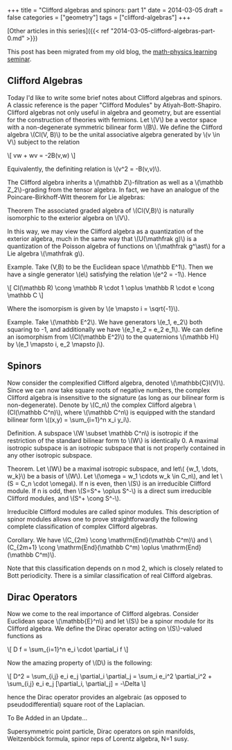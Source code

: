 +++
title = "Clifford algebras and spinors: part 1"
date = 2014-03-05
draft = false
categories = ["geometry"]
tags = ["clifford-algebras"]
+++

[Other articles in this series]({{< ref "2014-03-05-clifford-algebras-part-0.md" >}})

This post has been migrated from my old blog, the
[math-physics learning seminar](https://mathphysseminar.blogspot.com/).


 Clifford Algebras
 -------------------------------------------------------------------------------

Today I'd like to write some brief notes about Clifford algebras and spinors. A
classic reference is the paper "Clifford Modules" by Atiyah-Bott-Shapiro.
Clifford algebras not only useful in algebra and geometry, but are essential for
the construction of theories with fermions. Let \\(V\\) be a vector space with a
non-degenerate symmetric bilinear form \\(B\\). We define the Clifford algebra
\\(Cl(V, B)\\) to be the unital associative algebra generated by \\(v \in V\\) subject
to the relation

\\[ vw + wv = -2B(v,w) \\]

Equivalently, the definiting relation is \\(v^2 = -B(v,v)\\).


The Clifford algebra inherits a \\(\mathbb Z\\)-filtration as well as a
\\(\mathbb Z_2\\)-grading from the tensor algebra. In fact, we have an analogue
of the Poincare-Birkhoff-Witt theorem for Lie algebras:


Theorem The associated graded algebra of \\(Cl(V,B)\\) is naturally isomorphic to
the exterior algebra on \\(V\\).


In this way, we may view the Clifford algebra as a quantization of the
exterior algebra, much in the same way that \\(U(\mathfrak g)\\) is a
quantization of the Poisson algebra of functions on
\\(\mathfrak g^\ast\\) for a Lie algebra \\(\mathfrak g\\).


Example. Take (V,B) to be the Euclidean space \\(\mathbb E^1\\). Then we have a
single generator \\(e\\) satisfying the relation \\(e^2 =  -1\\). Hence

\\[ Cl(\mathbb R) \cong \mathbb R \cdot 1 \oplus \mathbb R \cdot e \cong \mathbb C \\]

Where the isomorpism is given by \\(e \mapsto i = \sqrt{-1}\\).


Example. Take \\(\mathbb E^2\\). We have generators \\(e_1, e_2\\) both squaring to -1,
and additionally we have \\(e_1 e_2 = e_2 e_1\\). We can define an isomorphism from
\\(Cl(\mathbb E^2)\\) to the quaternions \\(\mathbb H\\) by
\\(e_1 \mapsto i, e_2 \mapsto j\\).


Spinors
-------------------------------------------------------------------------------

Now consider the complexified Clifford algebra, denoted \\(\mathbb{C}l(V)\\). Since
we can now take square roots of negative numbers, the complex Clifford algebra
is insensitive to the signature (as long as our bilinear form is
non-degenerate). Denote by \\(C_n\\) the complex Clifford algebra \\(Cl(\mathbb C^n)\\),
where \\(\mathbb C^n\\) is equipped with the standard bilinear form
\\((x,y) = \sum_{i=1}^n x_i y_i\\).


Definition. A subspace \\(W \subset \mathbb C^n\\) is isotropic if the restriction
of the standard bilinear form to \\(W\\) is identically 0. A maximal isotropic
subspace is an isotropic subspace that is not properly contained in any other
isotropic subspace.


Theorem. Let \\(W\\) be a maximal isotropic subspace, and let\\( \{w_1, \dots, w_k\}\\)
be a basis of \\(W\\). Let \\(\omega = w_1 \cdots w_k \in C_n\\), and let
\\(S = C_n \cdot \omega\\). If n is even, then \\(S\\) is an irreducible Clifford
module. If n is odd, then \\(S=S^+ \oplus S^-\\) is a direct sum irreducible
Clifford modules, and \\(S^+ \cong S^-\\).

Irreducible Clifford modules are called spinor modules. This description of
spinor modules allows one to prove straightforwardly the following complete
classification of complex Clifford algebras.


Corollary. We have \\(C_{2m} \cong \mathrm{End}(\mathbb C^m)\\) and
\\(C_{2m+1} \cong \mathrm{End}(\mathbb C^m) \oplus \mathrm{End}(\mathbb C^m)\\).


Note that this classification depends on n mod 2, which is closely related to
Bott periodicity. There is a similar classification of real Clifford algebras.


Dirac Operators
-------------------------------------------------------------------------------

Now we come to the real importance of Clifford algebras. Consider Euclidean
space \\(\mathbb{E}^n\\) and let \\(S\\) be a spinor module for its Clifford algebra.
We define the Dirac operator acting on \\(S\\)-valued functions as

\\[ D f = \sum_{i=1}^n e_i \cdot \partial_i f \\]

Now the amazing property of \\(D\\) is the following:

\\[ D^2 = \sum_{i,j} e_i e_j \partial_i \partial_j = \sum_i e_i^2 \partial_i^2 + \sum_{i,j} e_i e_j [\partial_i, \partial_j] = -\Delta \\]

hence the Dirac operator provides an algebraic (as opposed to
pseudodifferential) square root of the Laplacian.


To Be Added in an Update...

Supersymmetric point particle, Dirac operators on spin manifolds, Weitzenböck
formula, spinor reps of Lorentz algebra, N=1 susy.
